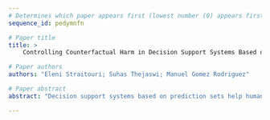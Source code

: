 ```yaml
--- 
# Determines which paper appears first (lowest number (0) appears first)
sequence_id: pedymnfn

# Paper title 
title: >
	Controlling Counterfactual Harm in Decision Support Systems Based on Prediction Sets

# Paper authors 
authors: "Eleni Straitouri; Suhas Thejaswi; Manuel Gomez Rodriguez"

# Paper abstract 
abstract: "Decision support systems based on prediction sets help humans solve multiclass classification tasks by narrowing down the set of potential label values to a subset of them, namely a prediction set, and asking them to always predict label values from the prediction sets. While this type of systems have been proven to be effective at improving the average accuracy of the predictions made by humans, by restricting human agency, they may cause harm—a human who has succeeded at predicting the ground-truth label of an instance on their own may have failed had they used these systems. In this paper, our goal is to control how frequently a decision support system based on prediction sets may cause harm, by design. To this end, we start by characterizing the above notion of harm using the theoretical framework of structural causal models. Then, we show that, under a natural monotonicity assumption, we can estimate how frequently a system may cause harm using only predictions made by humans on their own. Building upon this assumption, we introduce a computational framework to design decision support systems based on prediction sets that are guaranteed to cause harm less frequently than a user-specified value using conformal risk control. We validate our framework using real human predictions from a human subject study and show that, in decision support systems based on prediction sets, there is a trade-off between accuracy and counterfactual harm."

--- 
```

